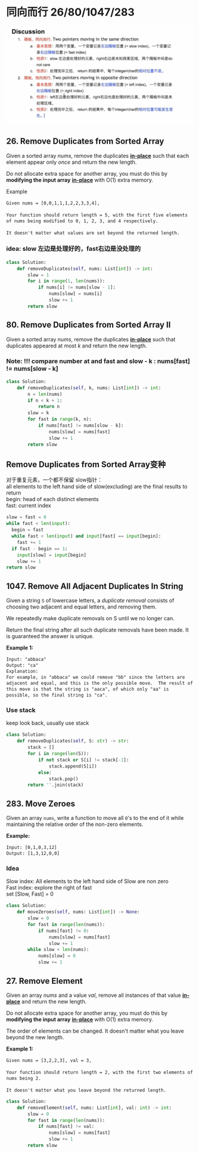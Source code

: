 # 同向而行 26/80/1047/283

![](../.gitbook/assets/image%20%2829%29.png)

## 26. Remove Duplicates from Sorted Array

Given a sorted array _nums_, remove the duplicates [**in-place**](https://en.wikipedia.org/wiki/In-place_algorithm) such that each element appear only _once_ and return the new length.

Do not allocate extra space for another array, you must do this by **modifying the input array** [**in-place**](https://en.wikipedia.org/wiki/In-place_algorithm) with O\(1\) extra memory.

Example

```text
Given nums = [0,0,1,1,1,2,2,3,3,4],

Your function should return length = 5, with the first five elements of nums being modified to 0, 1, 2, 3, and 4 respectively.

It doesn't matter what values are set beyond the returned length.
```

### idea: slow 左边是处理好的，fast右边是没处理的

```python
class Solution:
    def removeDuplicates(self, nums: List[int]) -> int:
        slow = 1
        for i in range(1, len(nums)):
            if nums[i] != nums[slow - 1]:
                nums[slow] = nums[i]
                slow += 1
        return slow
```

## 80. Remove Duplicates from Sorted Array II

Given a sorted array _nums_, remove the duplicates [**in-place**](https://en.wikipedia.org/wiki/In-place_algorithm) such that duplicates appeared at most _k_ and return the new length.

### Note: !!! compare number at and fast and  slow - k : **nums\[fast\] != nums\[slow - k\]**

```python
class Solution:
    def removeDuplicates(self, k, nums: List[int]) -> int:
        n = len(nums)
        if n < k + 1:
            return n
        slow = k
        for fast in range(k, n):
            if nums[fast] != nums[slow - k]:
                nums[slow] = nums[fast]
                slow += 1
        return slow
```

## Remove Duplicates from Sorted Array变种

对于重复元素，一个都不保留 slow指针：  
all elements to the left hand side of slow\(excluding\) are the final results to return   
begin: head of each distinct elements   
fast: current index

```python
slow = fast = 0
while fast < len(input):
  begin = fast
  while fast < len(input) and input[fast] == input[begin]:
    fast += 1
  if fast - begin == 1:
    input[slow] = input[begin]
    slow += 1
return slow
```

## **1047.** Remove All Adjacent Duplicates In String

Given a string `S` of lowercase letters, a _duplicate removal_ consists of choosing two adjacent and equal letters, and removing them.

We repeatedly make duplicate removals on S until we no longer can.

Return the final string after all such duplicate removals have been made.  It is guaranteed the answer is unique.

**Example 1:**

```text
Input: "abbaca"
Output: "ca"
Explanation: 
For example, in "abbaca" we could remove "bb" since the letters are adjacent and equal, and this is the only possible move.  The result of this move is that the string is "aaca", of which only "aa" is possible, so the final string is "ca".
```

### Use stack

keep look back, usually use stack

```python
class Solution:
    def removeDuplicates(self, S: str) -> str:
        stack = []
        for i in range(len(S)):
            if not stack or S[i] != stack[-1]:
                stack.append(S[i])
            else:
                stack.pop()
        return ''.join(stack)
```

## 283. Move Zeroes

Given an array `nums`, write a function to move all `0`'s to the end of it while maintaining the relative order of the non-zero elements.

**Example:**

```text
Input: [0,1,0,3,12]
Output: [1,3,12,0,0]
```

### Idea

Slow index: All elements to the left hand side of Slow are non zero   
Fast index: explore the right of fast   
set \[Slow, Fast\] = 0

```python
class Solution:
    def moveZeroes(self, nums: List[int]) -> None:
        slow = 0
        for fast in range(len(nums)):
            if nums[fast] != 0:
                nums[slow] = nums[fast]
                slow += 1
        while slow < len(nums):
            nums[slow] = 0
            slow += 1
```

## 27. Remove Element

Given an array _nums_ and a value _val_, remove all instances of that value [**in-place**](https://en.wikipedia.org/wiki/In-place_algorithm) and return the new length.

Do not allocate extra space for another array, you must do this by **modifying the input array** [**in-place**](https://en.wikipedia.org/wiki/In-place_algorithm) with O\(1\) extra memory.

The order of elements can be changed. It doesn't matter what you leave beyond the new length.

**Example 1:**

```text
Given nums = [3,2,2,3], val = 3,

Your function should return length = 2, with the first two elements of nums being 2.

It doesn't matter what you leave beyond the returned length.
```

```python
class Solution:
    def removeElement(self, nums: List[int], val: int) -> int:
        slow = 0
        for fast in range(len(nums)):
            if nums[fast] != val:
                nums[slow] = nums[fast]
                slow += 1
        return slow
```

## 

